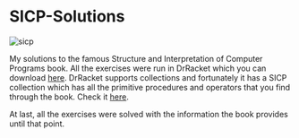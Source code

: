 # SICP-Solutions

![sicp](https://upload.wikimedia.org/wikipedia/commons/thumb/9/9d/SICP_cover.jpg/220px-SICP_cover.jpg)

My solutions to the famous Structure and Interpretation of Computer Programs book. All the exercises were run in DrRacket which you can download [here](https://download.racket-lang.org/). DrRacket supports collections and fortunately it has a SICP collection which has all the primitive procedures and operators that you find through the book. Check it [here](https://docs.racket-lang.org/sicp-manual/index.html). 

At last, all the exercises were solved with the information the book provides until that point.
